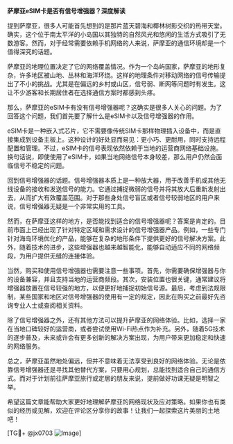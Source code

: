**萨摩亚eSIM卡是否有信号增强器？深度解读**

提到萨摩亚，很多人可能首先想到的是那片蓝天碧海和椰林树影交织的热带天堂。确实，这个位于南太平洋的小岛国以其独特的自然风光和悠闲的生活方式吸引了无数游客。然而，对于经常需要依赖手机网络的人来说，萨摩亚的通信环境却是一个值得深究的话题。

萨摩亚的地理位置决定了它的网络覆盖情况。作为一个岛屿国家，萨摩亚的地形复杂，许多地区被山地、丛林和海洋环绕。这样的地理条件对移动网络的信号传输提出了不小的挑战。尤其是在偏远的乡村或山区，信号弱、断网等问题时有发生。这让不少游客和长期居住者在选择通信方案时都感到头疼。

那么，萨摩亚的eSIM卡有没有信号增强器呢？这确实是很多人关心的问题。为了回答这个问题，我们首先要了解什么是eSIM卡以及信号增强器的作用。

eSIM卡是一种嵌入式芯片，它不需要像传统SIM卡那样物理插入设备中，而是直接集成到设备主板上。这种设计的好处显而易见：更小巧、更耐用，同时支持远程配置和管理。不过，eSIM卡的信号表现依然依赖于当地的运营商网络基础设施。换句话说，即使使用了eSIM卡，如果当地网络信号本身较差，那么用户仍然会面临信号不稳定的问题。

回到信号增强器的话题。信号增强器本质上是一种放大器，用于改善手机或其他无线设备的接收和发送信号的能力。它通过捕捉微弱的信号并将其放大后重新发射出去，从而扩大有效覆盖范围。对于那些身处信号盲区或者信号较弱地区的用户来说，信号增强器无疑是一个非常实用的工具。

然而，在萨摩亚这样的地方，是否能找到适合的信号增强器呢？答案是肯定的。目前市面上已经出现了针对特定区域和需求设计的信号增强器产品。例如，一些专门针对海岛环境优化的产品，能够在复杂的地形条件下提供更好的信号解决方案。此外，随着技术的进步，这些增强器也越来越智能化，能够自动适应不同的网络频段，为用户提供无缝的连接体验。

当然，购买和使用信号增强器也需要注意一些事项。首先，你需要确保增强器与你的设备兼容，并且支持当地的运营商频段。其次，安装位置也很关键，通常建议将增强器放置在信号较强的地方，以便更好地捕捉初始信号源。最后，考虑到法规限制，某些国家和地区对信号增强器的使用有一定的规定，因此在购买之前最好先咨询专业人士或查阅相关资料。

除了信号增强器之外，还有其他方法可以提升萨摩亚的网络体验。比如，选择一家在当地口碑较好的运营商，或者尝试使用Wi-Fi热点作为补充。另外，随着5G技术的逐步普及，未来或许会有更多创新的解决方案出现，为用户带来更加稳定和快速的网络服务。

总之，萨摩亚虽然地处偏远，但并不意味着无法享受到良好的网络体验。无论是依靠信号增强器还是寻找其他替代方案，只要用心规划，总能找到适合自己的通信方式。而对于计划前往萨摩亚旅行或定居的朋友来说，提前做好功课无疑是明智之举。

希望这篇文章能帮助大家更好地理解萨摩亚的网络现状及应对策略。如果你也有类似的经历或见解，欢迎在评论区分享你的故事！让我们一起探索这片美丽的土地吧！

[TG💪+ @jx0703 ![Image](https://github.com/user-attachments/assets/dbca1d08-cadb-493c-b0ec-ad6f7a83f270)]